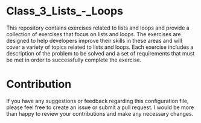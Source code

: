 # Class_3_Lists_-_Loops

This repository contains exercises related to lists and loops and provide a collection of exercises that focus on lists and loops. 
The exercises are designed to help developers improve their skills in these areas and will cover a variety of topics related to lists and loops.
Each exercise includes a description of the problem to be solved and a set of requirements that must be met in order to successfully complete the exercise.

# Contribution 
If you have any suggestions or feedback regarding this configuration file, please feel free to create an issue or submit a pull request. 
I would be more than happy to review your contributions and make any necessary changes.

